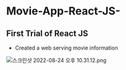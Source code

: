 # Movie-App-React-JS-

## First Trial of React JS
- Created a web serving movie information

![스크린샷 2022-08-24 오후 10.31.12.png](https://s3-us-west-2.amazonaws.com/secure.notion-static.com/85a6d42e-6217-449d-947e-a1afd7f7e3c2/%E1%84%89%E1%85%B3%E1%84%8F%E1%85%B3%E1%84%85%E1%85%B5%E1%86%AB%E1%84%89%E1%85%A3%E1%86%BA_2022-08-24_%E1%84%8B%E1%85%A9%E1%84%92%E1%85%AE_10.31.12.png)


